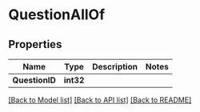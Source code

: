 # QuestionAllOf

## Properties

Name | Type | Description | Notes
------------ | ------------- | ------------- | -------------
**QuestionID** | **int32** |  | 

[[Back to Model list]](../README.md#documentation-for-models) [[Back to API list]](../README.md#documentation-for-api-endpoints) [[Back to README]](../README.md)


